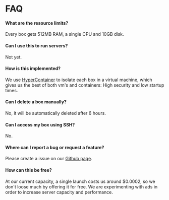 # FAQ

#### What are the resource limits?

Every box gets 512MB RAM, a single CPU and 10GB disk.

#### Can I use this to run servers?

Not yet.

#### How is this implemented?

We use [HyperContainer](https://hypercontainer.io/) to isolate each
box in a virtual machine, which gives us the best of both vm's and containers:
High security and low startup times.

#### Can I delete a box manually?

No, it will be automatically deleted after 6 hours.

#### Can I access my box using SSH?

No.

#### Where can I report a bug or request a feature?

Please create a issue on our [Github page](https://github.com/termbox/termbox).

#### How can this be free?

At our current capacity, a single launch costs us around $0.0002, so we don't
loose much by offering it for free. We are experimenting with ads in order
to increase server capacity and performance.
